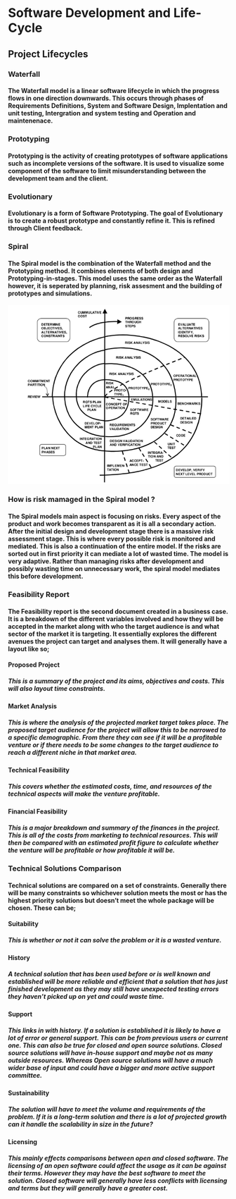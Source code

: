 # Software Development and Life-Cycle
## Project Lifecycles 

### Waterfall 
#### The Waterfall model is a linear software lifecycle in which the progress flows in one direction downwards. This occurs through phases of Requirements Definitions, System and Software Design, Implentation and unit testing, Intergration and system testing and Operation and maintenenace. 
### Prototyping 
#### Prototyping is the activity of creating prototypes of software applications such as incomplete versions of the software. It is used to visualize some component of the software to limit misunderstanding between the development team and the client. 
### Evolutionary 
#### Evolutionary is a form of Software Prototyping. The goal of Evolutionary is to create a robust prototype and constantly refine it. This is refined through Client feedback. 
### Spiral 
#### The Spiral model is the combination of the Waterfall method and the Prototyping method. It combines elements of both design and Prototyping-in-stages. This model uses the same order as the Waterfall however, it is seperated by planning, risk assesment and the building of prototypes and simulations. 

![Spiral]( https://github.com/Oliver-Slape/Software-Development-and-Life-Cycle/blob/master/spiral.png)

### How is risk mamaged in the Spiral model ?
#### The Spiral models main aspect is focusing on risks. Every aspect of the product and work becomes transparent as it is all a secondary action. After the initial design and development stage there is a massive risk assessment stage. This is where every possible risk is monitored and mediated. This is also a continuation of the entire model. If the risks are sorted out in first priority it can mediate a lot of wasted time. The model is very adaptive. Rather than managing risks after development and possibly wasting time on unnecessary work, the spiral model mediates this before development.

### Feasibility Report
#### The Feasibility report is the second document created in a business case. It is a breakdown of the different variables involved and how they will be accepted in the market along with who the target audience is and what sector of the market it is targeting. It essentially explores the different avenues the project can target and analyses them. It will generally have a layout like so;

#### Proposed Project 
##### This is a summary of the project and its aims, objectives and costs. This will also layout time constraints.

#### Market Analysis
##### This is where the analysis of the projected market target takes place. The proposed target audience for the project will allow this to be narrowed to a specific demographic. From there they can see if it will be a profitable venture or if there needs to be some changes to the target audience to reach a different niche in that market area. 

#### Technical Feasibility 
##### This covers whether the estimated costs, time, and resources of the technical aspects will make the venture profitable. 

#### Financial Feasibility 
##### This is a major breakdown and summary of the finances in the project. This is all of the costs from marketing to technical resources. This will then be compared with an estimated profit figure to calculate whether the venture will be profitable or how profitable it will be.


### Technical Solutions Comparison
#### Technical solutions are compared on a set of constraints. Generally there will be many constraints so whichever solution meets the most or has the highest priority solutions but doesn’t meet the whole package will be chosen. These can be;

#### Suitability
##### This is whether or not it can solve the problem or it is a wasted venture. 

#### History
##### A technical solution that has been used before or is well known and established will be more reliable and efficient that a solution that has just finished development as they may still have unexpected testing errors they haven’t picked up on yet and could waste time. 

#### Support
##### This links in with history. If a solution is established it is likely to have a lot of error or general support. This can be from previous users or current one. This can also be true for closed and open source solutions. Closed source solutions will have in-house support and maybe not as many outside resources. Whereas Open source solutions will have a much wider base of input and could have a bigger and more active support committee. 

#### Sustainability 
##### The solution will have to meet the volume and requirements of the problem. If it is a long-term solution and there is a lot of projected growth can it handle the scalability in size in the future? 

#### Licensing
##### This mainly effects comparisons between open and closed software. The licensing of an open software could affect the usage as it can be against their terms. However they may have the best software to meet the solution. Closed software will generally have less conflicts with licensing and terms but they will generally have a greater cost.
